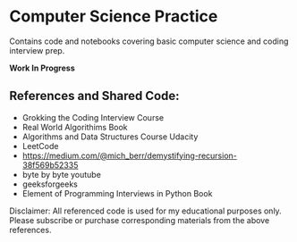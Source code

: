 # Computer Science Practice

Contains code and notebooks covering basic computer science and coding interview prep. 

**Work In Progress**

## References and Shared Code:
* Grokking the Coding Interview Course 
* Real World Algorithims Book
* Algorithms and Data Structures Course Udacity
* LeetCode
* https://medium.com/@mich_berr/demystifying-recursion-38f569b52335
* byte by byte youtube
* geeksforgeeks
* Element of Programming Interviews in Python Book

Disclaimer: All referenced code is used for my educational purposes only. Please subscribe or purchase corresponding materials from the above references.